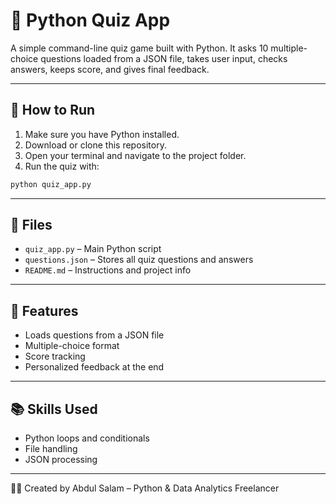 # 🧠 Python Quiz App

A simple command-line quiz game built with Python. It asks 10 multiple-choice questions loaded from a JSON file, takes user input, checks answers, keeps score, and gives final feedback.

---

## 🚀 How to Run

1. Make sure you have Python installed.
2. Download or clone this repository.
3. Open your terminal and navigate to the project folder.
4. Run the quiz with:

```bash
python quiz_app.py
```

---

## 📁 Files

- `quiz_app.py` – Main Python script
- `questions.json` – Stores all quiz questions and answers
- `README.md` – Instructions and project info

---

## 🔧 Features

- Loads questions from a JSON file
- Multiple-choice format
- Score tracking
- Personalized feedback at the end

---

## 📚 Skills Used

- Python loops and conditionals
- File handling
- JSON processing

---

👨‍💻 Created by Abdul Salam – Python & Data Analytics Freelancer
